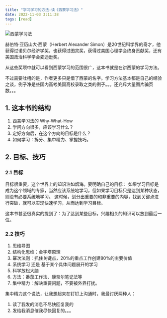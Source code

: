 ```yaml
---
title: "学习学习的方法-读《西蒙学习法》"
date: 2022-11-03 3:11:38
tags: [read]
---
```


![西蒙学习法](https://img1.doubanio.com/lpic/s34305667.jpg)

赫伯特·亚历山大·西蒙（Herbert Alexander Simon）是20世纪科学界的奇才，他获得过诺贝尔经济学奖，也获得过图灵奖，获得过美国心理学会终身贡献奖，还有美国政治科学学会麦迪逊奖。

从这些奖项中就可以看到西蒙学习的范围很广，这本书就是在讲西蒙的学习方法。

不过需要吐槽的是，作者更多只是借了西蒙的名字。学习方法基本都是自己的经验之谈，例子净是些国内高考美国高校录取之类的例子。。。还充斥大量图片骗页数。。。

## 1. 这本书的结构

1. 西蒙学习法的 Why-What-How
2. 学问方向很多，应该学习什么？
3. 定好方向后，在这个方向的目标是什么？
4. 如何学习：拆分、集中精力、掌握技巧。

## 2. 目标、技巧

### 2.1 目标

目标很重要，这个世界上的知识浩如烟海。要明确自己的目标：
如果学习目标是成为这个领域的专家，当然应该系统地学习，但如果学习目标只是达到某种状态，则没有必要系统地学习。
这时候，划分出重要的和非重要的内容，找到关键点进行突破，就可以实现快速学习，从而达到学习目标。

这本书甚至很真实的提到了：为了达到某些目标，兴趣相关的知识可以放到最后一位。

### 2.2 技巧

1. 思维导图
2. 结构化思维：金字塔原理
3. 幂次法则：抓住关键点，20%的重点工作创建80%的主要价值
4. 系统学习 还是 基于某个具体问题展开的学习
5. 科学放松大脑
6. 方法：番茄工作法、康奈尔笔记法等
7. 集中精力：解决重要问题，不要被外界打扰。

集中精力这个说法，让我想起来在钉钉上沟通时，我最讨厌两种人：
1. 读了我发的消息不尽快回复我的
2. 发给我消息催我尽快回复的。。。
